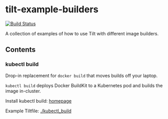 # tilt-example-builders

[![Build Status](https://circleci.com/gh/tilt-dev/tilt-example-builders/tree/main.svg?style=shield)](https://circleci.com/gh/tilt-dev/tilt-example-builders)

A collection of examples of how to use Tilt with different image builders.

## Contents

### kubectl build

Drop-in replacement for `docker build` that moves builds off your laptop.

`kubectl build` deploys Docker BuildKit to a Kubernetes pod and builds the image in-cluster.

Install kubectl build: [homepage](https://github.com/vmware-tanzu/buildkit-cli-for-kubectl#getting-started)

Example Tiltfile: [./kubectl_build](./kubectl_build/Tiltfile)
